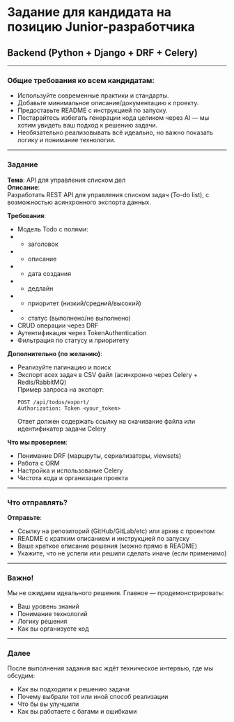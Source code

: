 Задание для кандидата на позицию Junior-разработчика
========================

## Backend (Python + Django + DRF + Celery)
--------------------------
### Общие требования ко всем кандидатам:

- Используйте современные практики и стандарты.
- Добавьте минимальное описание/документацию к проекту.
- Предоставьте README с инструкцией по запуску.
- Постарайтесь избегать генерации кода целиком через AI — мы хотим увидеть ваш подход к решению задачи.
- Необязательно реализовывать всё идеально, но важно показать логику и понимание технологии.
----------------------------
### Задание
**Тема**: API для управления списком дел  
**Описание**:  
Разработать REST API для управления списком задач (To-do list), с возможностью асинхронного экспорта данных.  

**Требования**:  
- Модель Todo с полями:
- - заголовок
- - описание
- - дата создания
- - дедлайн
- - приоритет (низкий/средний/высокий)
- - статус (выполнено/не выполнено)
- CRUD операции через DRF
- Аутентификация через TokenAuthentication
- Фильтрация по статусу и приоритету
 
**Дополнительно (по желанию)**:  
- Реализуйте пагинацию и поиск
- Экспорт всех задач в CSV файл (асинхронно через Celery + Redis/RabbitMQ)  
    Пример запроса на экспорт:
    ```http
    POST /api/todos/export/
    Authorization: Token <your_token>
    ```  
    Ответ должен содержать ссылку на скачивание файла или идентификатор задачи Celery   

**Что мы проверяем**:
- Понимание DRF (маршруты, сериализаторы, viewsets)
- Работа с ORM
- Настройка и использование Celery
- Чистота кода и организация проекта
------------------------------
### Что отправлять?
**Отправьте**:  
- Ссылку на репозиторий (GitHub/GitLab/etc) или архив с проектом
- README с кратким описанием и инструкцией по запуску
- Ваше краткое описание решения (можно прямо в README)
- Укажите, что не успели или решили сделать иначе (если применимо)
------------------------------
### Важно!
Мы не ожидаем идеального решения. Главное — продемонстрировать:
- Ваш уровень знаний
- Понимание технологий
- Логику решения
- Как вы организуете код
------------------------------
### Далее
После выполнения задания вас ждёт техническое интервью, где мы обсудим:
- Как вы подходили к решению задачи
- Почему выбрали тот или иной способ реализации
- Что бы вы улучшили
- Как вы работаете с багами и ошибками
